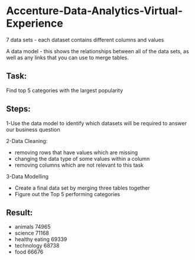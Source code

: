 # Accenture-Data-Analytics-Virtual-Experience

7 data sets - each dataset contains different columns and values

A data model - this shows the relationships between all of the data sets, as well as any links that you can use to merge tables.

## Task:

Find top 5 categories with the largest popularity
 
## Steps:
 
1-Use the data model to identify which datasets will be required to answer our business question 
 
2-Data Cleaning:

* removing rows that have values which are missing
* changing the data type of some values within a column
* removing columns which are not relevant to this task

3-Data Modelling

* Create a final data set by merging three tables together
* Figure out the Top 5 performing categories

## Result:

* animals           74965
* science           71168
* healthy eating    69339
* technology        68738
* food              66676
